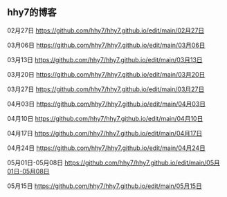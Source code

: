 ## hhy7的博客

02月27日
https://github.com/hhy7/hhy7.github.io/edit/main/02月27日

03月06日
https://github.com/hhy7/hhy7.github.io/edit/main/03月06日

03月13日
https://github.com/hhy7/hhy7.github.io/edit/main/03月13日

03月20日
https://github.com/hhy7/hhy7.github.io/edit/main/03月20日

03月27日
https://github.com/hhy7/hhy7.github.io/edit/main/03月27日

04月03日
https://github.com/hhy7/hhy7.github.io/edit/main/04月03日

04月10日
https://github.com/hhy7/hhy7.github.io/edit/main/04月10日

04月17日
https://github.com/hhy7/hhy7.github.io/edit/main/04月17日

04月24日
https://github.com/hhy7/hhy7.github.io/edit/main/04月24日

05月01日-05月08日
https://github.com/hhy7/hhy7.github.io/edit/main/05月01日-05月08日

05月15日
https://github.com/hhy7/hhy7.github.io/edit/main/05月15日

